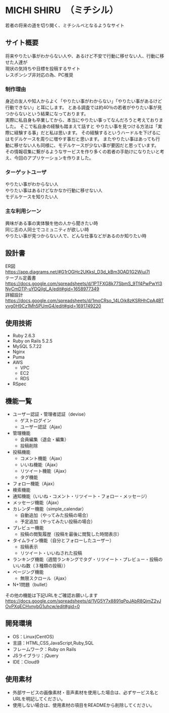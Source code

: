 
# MICHI SHIRU　（ミチシル）　　
若者の将来の道を切り開く、ミチシルベとなるようなサイト

## サイト概要
将来やりたい事がわからない人や、あるけど不安で行動に移せない人、行動に移せた人達が  
現状の気持ちや目標を投稿するサイト  
レスポンシブ非対応の為、PC推奨


### 制作理由
身近の友人や知人からよく「やりたい事がわからない」「やりたい事があるけど行動できない」と耳にします。  とある調査では約40％の若者がやりたい事が見つからないという結果になっております。  
実際に私自身も卒業してから、本当にやりたい事ってなんだろうと考えておりました。  そこで私自身の経験も踏まえて話すと
やりたい事を見つける方法は「実際に経験する事」だと私は思います。  その経験するというハードルを下げるにはモデルケースを周りに増やす事だと思います。
またやりたい事はあっても行動に移せない人も同様に、モデルケースが少ない事が要因だと思っています。  
その情報収集に繋がるようなサービスを作り多くの若者の手助けになりたいと考え、今回のアプリケーションを作りました。



### ターゲットユーザ
やりたい事がわからない人  
やりたい事はあるけどなかなか行動に移せない人  
モデルケースを知りたい人  
  
### 主な利用シーン
興味がある事の実体験を他の人から聞きたい時  
同じ志の人同士でコミュニティが欲しい時  
やりたい事が見つからない人で、どんな仕事などがあるのか知りたい時  

## 設計書

ER図  
https://app.diagrams.net/#G1rOGHc2UKksl_D3d_kBm3OAD1G2Wjui7l  
テーブル定義書  
https://docs.google.com/spreadsheets/d/1PTFXG8k77SbmS_9Tf4PwPwYl3NyCmDTP-uYDQjlgl_A/edit#gid=1658977349  
詳細設計  
https://docs.google.com/spreadsheets/d/1moCRso_14LOik8zKSRHhCpA4BTvvg0H9Cz1Mh5PUmG4/edit#gid=1691749220  


## 使用技術
- Ruby 2.6.3  
- Ruby on Rails 5.2.5  
- MySQL 5.7.22  
- Nginx  
- Puma  
- AWS  
  - VPC  
  - EC2  
  - RDS  
- RSpec  

## 機能一覧  
- ユーザー認証・管理者認証（devise）
  - ゲストログイン
  - ユーザー認証（Ajax）
- 管理機能
  - 会員編集（退会・編集）
  - 投稿削除
- 投稿機能
  - コメント機能（Ajax）
  - いいね機能（Ajax）
  - リツイート機能（Ajax）
  - タグ機能
- フォロー機能（Ajax）
- 検索機能
- 通知機能（いいね・コメント・リツイート・フォロー・メッセージ）
- メッセージ機能（Ajax）
- カレンダー機能（simple_calendar）
  - 自動追加（やってみた投稿の場合）
  - 予定追加（やってみたい投稿の場合）
- プレビュー機能
  - 投稿の閲覧履歴（投稿を最後に閲覧した時間表示）
- タイムライン機能（自分とフォローしたユーザー）
  - 投稿表示
  - リツイート・いいねされた投稿
- ランキング機能（週間ランキングでタグ・リツイート・プレビュー・投稿のいいね数（３種類の投稿））
- ページング機能
  - 無限スクロール（Ajax）
- N+1問題（bullet）

その他の機能は下記URLをご確認お願いします
https://docs.google.com/spreadsheets/d/1VG5Y7x8891qPpJAbR8QjmZ2yJOvPXqECHvnybG1uhcw/edit#gid=0

## 開発環境
- OS：Linux(CentOS)
- 言語：HTML,CSS,JavaScript,Ruby,SQL
- フレームワーク：Ruby on Rails
- JSライブラリ：jQuery
- IDE：Cloud9

## 使用素材
- 外部サービスの画像素材・音声素材を使用した場合は、必ずサービス名とURLを明記してください。
- 使用しない場合は、使用素材の項目をREADMEから削除してください。

